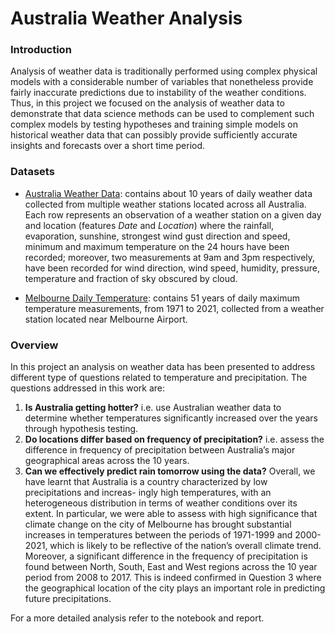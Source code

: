 # Australia Weather Analysis

### Introduction
Analysis of weather data is traditionally performed using complex physical models with a considerable number of variables that nonetheless provide fairly inaccurate predictions due to instability of the weather conditions. Thus, in this project we focused on the analysis of weather data to demonstrate that data science methods can be used to complement such complex models by testing hypotheses and training simple models on historical weather data that can possibly provide sufficiently accurate insights and forecasts over a short time period.

### Datasets
- [Australia Weather Data](https://www.kaggle.com/datasets/jsphyg/weather-dataset-rattle-package): contains about 10 years of daily weather data collected from multiple weather stations located across all Australia. Each row represents an observation of a weather station on a given day and location (features *Date* and *Location*) where the rainfall, evaporation, sunshine, strongest wind gust direction and speed, minimum and maximum temperature on the 24 hours have been recorded; moreover, two measurements at 9am and 3pm respectively, have been recorded for wind direction, wind speed, humidity, pressure, temperature and fraction of sky obscured by cloud.

- [Melbourne Daily Temperature](http://www.bom.gov.au/jsp/ncc/cdio/weatherData/av?p_nccObsCode=122&p_display_type=dailyDataFile&p_startYear=&p_c=&p_stn_num=086282): contains 51 years of daily maximum temperature measurements, from 1971 to 2021, collected from a weather station located near Melbourne Airport.

### Overview
In this project an analysis on weather data has been presented to address different type of questions related to temperature and precipitation.
The questions addressed in this work are:
1. **Is Australia getting hotter?** i.e. use Australian weather data to determine whether temperatures significantly increased over the years through hypothesis testing.
2. **Do locations differ based on frequency of precipitation?** i.e. assess the difference in frequency of precipitation between Australia’s major geographical areas across the 10 years.
3. **Can we effectively predict rain tomorrow using the data?** 
Overall, we have learnt that Australia is a country characterized by low precipitations and increas- ingly high temperatures, with an heterogeneous distribution in terms of weather conditions over its extent. In particular, we were able to assess with high significance that climate change on the city of Melbourne has brought substantial increases in temperatures between the periods of 1971-1999 and 2000-2021, which is likely to be reflective of the nation’s overall climate trend. Moreover, a significant difference in the frequency of precipitation is found between North, South, East and West regions across the 10 year period from 2008 to 2017. This is indeed confirmed in Question 3 where the geographical location of the city plays an important role in predicting future precipitations.

For a more detailed analysis refer to the notebook and report. 